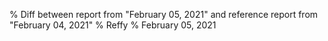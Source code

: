 % Diff between report from "February 05, 2021" and reference report from "February 04, 2021"
% Reffy
% February 05, 2021

